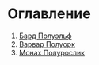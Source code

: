 # Оглавление
1. [Бард Полуэльф](https://github.com/RomanDAnoshin/DnD/blob/main/%D0%A1%D1%82%D0%B0%D1%80%D1%82%D0%BE%D0%B2%D1%8B%D0%B5%20%D0%BF%D0%B5%D1%80%D1%81%D0%BE%D0%BD%D0%B0%D0%B6%D0%B8/%D0%91%D0%B0%D1%80%D0%B4%20%D0%9F%D0%BE%D0%BB%D1%83%D1%8D%D0%BB%D1%8C%D1%84.md "Бард Полуэльф")
2. [Варвар Полуорк](https://github.com/RomanDAnoshin/DnD/blob/main/%D0%A1%D1%82%D0%B0%D1%80%D1%82%D0%BE%D0%B2%D1%8B%D0%B5%20%D0%BF%D0%B5%D1%80%D1%81%D0%BE%D0%BD%D0%B0%D0%B6%D0%B8/%D0%92%D0%B0%D1%80%D0%B2%D0%B0%D1%80%20%D0%9F%D0%BE%D0%BB%D1%83%D0%BE%D1%80%D0%BA.md "Варвар Полуорк")
3. [Монах Полурослик](https://github.com/RomanDAnoshin/DnD/blob/main/%D0%A1%D1%82%D0%B0%D1%80%D1%82%D0%BE%D0%B2%D1%8B%D0%B5%20%D0%BF%D0%B5%D1%80%D1%81%D0%BE%D0%BD%D0%B0%D0%B6%D0%B8/%D0%9C%D0%BE%D0%BD%D0%B0%D1%85%20%D0%9F%D0%BE%D0%BB%D1%83%D1%80%D0%BE%D1%81%D0%BB%D0%B8%D0%BA.md "Монах Полурослик")
